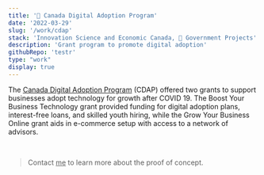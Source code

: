 ```yaml
---
title: '🍁 Canada Digital Adoption Program'
date: '2022-03-29'
slug: '/work/cdap'
stack: 'Innovation Science and Economic Canada, 🍁 Government Projects'
description: 'Grant program to promote digital adoption'
githubRepo: 'testr'
type: "work"  
display: true
---
```


The [Canada Digital Adoption Program](https://ised-isde.canada.ca/site/canada-digital-adoption-program/en) (CDAP) offered two grants to support businesses adopt technology for growth after COVID 19. The Boost Your Business Technology grant provided funding for digital adoption plans, interest-free loans, and skilled youth hiring, while the Grow Your Business Online grant aids in e-commerce setup with access to a network of advisors.

<br/>

> Contact <a href="mailto:jude@judepark.com" style="color: var(--font-color-muted);;">me</a> to learn more about the proof of concept.